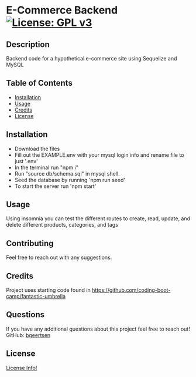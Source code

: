 
# E-Commerce Backend            [![License: GPL v3](https://img.shields.io/badge/License-GPLv3-blue.svg)](https://www.gnu.org/licenses/gpl-3.0)

## Description 

Backend code for a hypothetical e-commerce site using Sequelize and MySQL


## Table of Contents

* [Installation](#installation)
* [Usage](#usage)
* [Credits](#credits)
* [License](#license)


## Installation

* Download the files
* Fill out the EXAMPLE.env with your mysql login info and rename file to just '.env'
* In the terminal run "npm i"
* Run "source db/schema.sql" in mysql shell. 
* Seed the database by running 'npm run seed'
* To start the server run 'npm start'


## Usage 

Using insomnia you can test the different routes to create, read, update, and delete different products, categories, and tags


## Contributing

Feel free to reach out with any suggestions.

## Credits

Project uses starting code found in https://github.com/coding-boot-camp/fantastic-umbrella


## Questions

If you have any additional questions about this project feel free to reach out!<br/>
GitHub: [bgeertsen](https://github.com/bgeertsen)<br/>




## License
    
[License Info!](https://choosealicense.com/licenses/gpl-3.0/)


